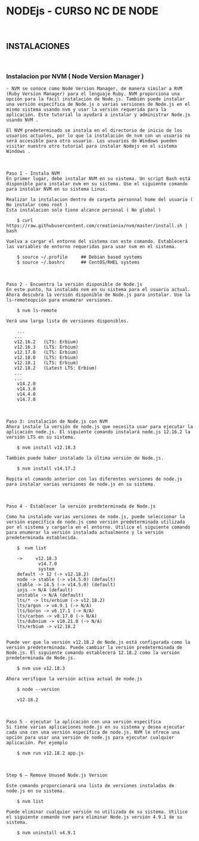
# NODEjs - CURSO NC DE NODE

<br>

## INSTALACIONES

<br>

### Instalacion por NVM ( Node Version Manager )

    - NVM se conoce como Node Version Manager, de manera similar a RVM (Ruby Version Manager) para el lenguaje Ruby. NVM proporciona una opción para la fácil instalación de Node.js. También puede instalar una versión específica de Node.js o varias versiones de Node.js en el mismo sistema usando nvm y usar la versión requerida para la aplicación. Este tutorial lo ayudará a instalar y administrar Node.js usando NVM .

    El NVM predeterminado se instala en el directorio de inicio de los usuarios actuales, por lo que la instalación de nvm con un usuario no será accesible para otro usuario. Los usuarios de Windows pueden visitar nuestro otro tutorial para instalar Nodejs en el sistema Windows .

<br>
    
    Paso 1 - Instala NVM
    En primer lugar, debe instalar NVM en su sistema. Un script Bash está disponible para instalar nvm en su sistema. Use el siguiente comando para instalar NVM en su sistema Linux.

    Realizar la instalacion dentro de carpeta personnal home del usuario ( No instalar como root )
    Esta instalacion solo tiene alcance personal ( No global )

        $ curl https://raw.githubusercontent.com/creationix/nvm/master/install.sh | bash

    Vuelva a cargar el entorno del sistema con este comando. Establecerá las variables de entorno requeridas para usar nvm en el sistema.

        $ source ~/.profile     ## Debian based systems 
        $ source ~/.bashrc      ## CentOS/RHEL systems 


<br>
    
    Paso 2 - Encuentra la versión disponible de Node.js
    En este punto, ha instalado nvm en su sistema para el usuario actual. Ahora descubra la versión disponible de Node.js para instalar. Use la ls-remoteopción para enumerar versiones.

        $ nvm ls-remote

    Verá una larga lista de versiones disponibles.

        ...
       ...
       v12.16.2   (LTS: Erbium)
       v12.16.3   (LTS: Erbium)
       v12.17.0   (LTS: Erbium)
       v12.18.0   (LTS: Erbium)
       v12.18.1   (LTS: Erbium)
       v12.18.2   (Latest LTS: Erbium)
       ...
       ...
        v14.2.0
        v14.3.0
        v14.4.0
        v14.7.0

<br>

    Paso 3: instalación de Node.js con NVM
    Ahora instale la versión de node.js que necesita usar para ejecutar la aplicación node.js. El siguiente comando instalará node.js 12.16.2 la versión LTS en su sistema.

        $ nvm install v12.18.3

    También puede haber instalado la última versión de Node.js.

        $ nvm install v14.17.2

    Repita el comando anterior con las diferentes versiones de node.js para instalar varias versiones de node.js en su sistema.

<br>

    Paso 4 - Establecer la versión predeterminada de Node.js

    Como ha instalado varias versiones de node.js, puede seleccionar la versión específica de node.js como versión predeterminada utilizada por el sistema y cargarla en el entorno. Utilice el siguiente comando para enumerar la versión instalada actualmente y la versión predeterminada establecida.

        $  nvm list

        ->     v12.18.3
                v14.7.0
                system
        default -> 12 (-> v12.18.2)
        node -> stable (-> v14.5.0) (default)
        stable -> 14.5 (-> v14.5.0) (default)
        iojs -> N/A (default)
        unstable -> N/A (default)
        lts/* -> lts/erbium (-> v12.18.2)
        lts/argon -> v4.9.1 (-> N/A)
        lts/boron -> v6.17.1 (-> N/A)
        lts/carbon -> v8.17.0 (-> N/A)
        lts/dubnium -> v10.21.0 (-> N/A)
        lts/erbium -> v12.18.2


    Puede ver que la versión v12.18.2 de Node.js está configurada como la versión predeterminada. Puede cambiar la versión predeterminada de Node.js. El siguiente comando establecerá 12.18.2 como la versión predeterminada de Node.js.

        $ nvm use v12.18.3

    Ahora verifique la versión activa actual de node.js

        $ node --version

        v12.18.2

<br>

    Paso 5 - ejecutar la aplicación con una versión específica
    Si tiene varias aplicaciones node.js en su sistema y desea ejecutar cada una con una versión específica de node.js. NVM le ofrece una opción para usar una versión de node.js para ejecutar cualquier aplicación. Por ejemplo

        $ nvm run v12.18.2 app.js

<br>

    Step 6 – Remove Unused Node.js Version

    Este comando proporcionará una lista de versiones instaladas de node.js en su sistema.

        $ nvm list

    Puede eliminar cualquier versión no utilizada de su sistema. Utilice el siguiente comando nvm para eliminar Node.js versión 4.9.1 de su sistema.

        $ nvm uninstall v4.9.1